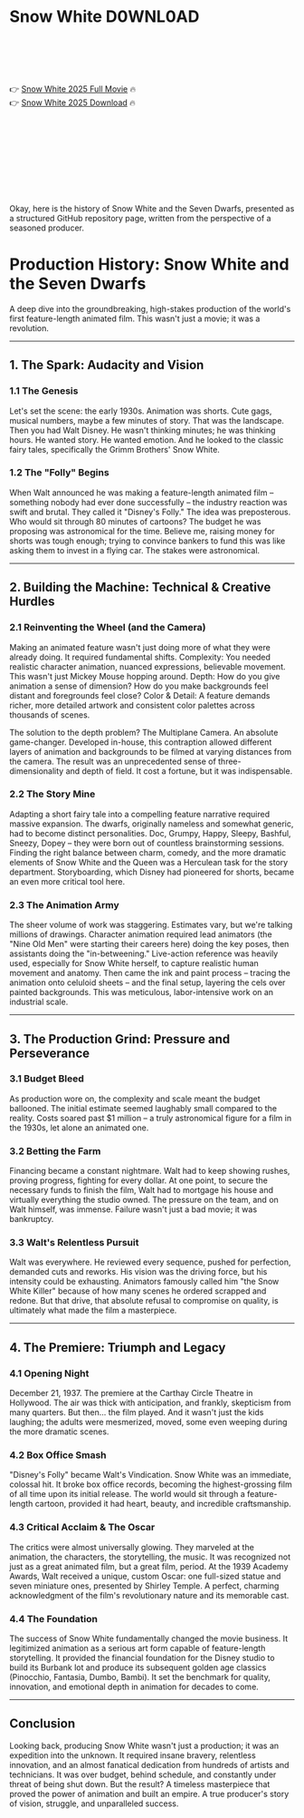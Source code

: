 # Snow White D0WNL0AD

<br><br><br><br>


👉 <a href="https://Jack-soltheosmitsis1971.github.io/dkuhdspsvy/">Snow White 2025 Full Movie</a> 🔥
<br>
👉 <a href="https://Jack-soltheosmitsis1971.github.io/dkuhdspsvy/">Snow White 2025 Download</a> 🔥


<br><br><br><br><br><br><br><br>


Okay, here is the history of Snow White and the Seven Dwarfs, presented as a structured GitHub repository page, written from the perspective of a seasoned producer.


# Production History: Snow White and the Seven Dwarfs

A deep dive into the groundbreaking, high-stakes production of the world's first feature-length animated film. This wasn't just a movie; it was a revolution.

---

## 1. The Spark: Audacity and Vision

### 1.1 The Genesis

Let's set the scene: the early 1930s. Animation was shorts. Cute gags, musical numbers, maybe a few minutes of story. That was the landscape. Then you had Walt Disney. He wasn't thinking minutes; he was thinking hours. He wanted story. He wanted emotion. And he looked to the classic fairy tales, specifically the Grimm Brothers' Snow White.

### 1.2 The "Folly" Begins

When Walt announced he was making a feature-length animated film – something nobody had ever done successfully – the industry reaction was swift and brutal. They called it "Disney's Folly." The idea was preposterous. Who would sit through 80 minutes of cartoons? The budget he was proposing was astronomical for the time. Believe me, raising money for shorts was tough enough; trying to convince bankers to fund this was like asking them to invest in a flying car. The stakes were astronomical.

---

## 2. Building the Machine: Technical & Creative Hurdles

### 2.1 Reinventing the Wheel (and the Camera)

Making an animated feature wasn't just doing more of what they were already doing. It required fundamental shifts.
   Complexity: You needed realistic character animation, nuanced expressions, believable movement. This wasn't just Mickey Mouse hopping around.
   Depth: How do you give animation a sense of dimension? How do you make backgrounds feel distant and foregrounds feel close?
   Color & Detail: A feature demands richer, more detailed artwork and consistent color palettes across thousands of scenes.

The solution to the depth problem? The Multiplane Camera. An absolute game-changer. Developed in-house, this contraption allowed different layers of animation and backgrounds to be filmed at varying distances from the camera. The result was an unprecedented sense of three-dimensionality and depth of field. It cost a fortune, but it was indispensable.

### 2.2 The Story Mine

Adapting a short fairy tale into a compelling feature narrative required massive expansion. The dwarfs, originally nameless and somewhat generic, had to become distinct personalities. Doc, Grumpy, Happy, Sleepy, Bashful, Sneezy, Dopey – they were born out of countless brainstorming sessions. Finding the right balance between charm, comedy, and the more dramatic elements of Snow White and the Queen was a Herculean task for the story department. Storyboarding, which Disney had pioneered for shorts, became an even more critical tool here.

### 2.3 The Animation Army

The sheer volume of work was staggering. Estimates vary, but we're talking millions of drawings.
   Character animation required lead animators (the "Nine Old Men" were starting their careers here) doing the key poses, then assistants doing the "in-betweening."
   Live-action reference was heavily used, especially for Snow White herself, to capture realistic human movement and anatomy.
   Then came the ink and paint process – tracing the animation onto celuloid sheets – and the final setup, layering the cels over painted backgrounds. This was meticulous, labor-intensive work on an industrial scale.

---

## 3. The Production Grind: Pressure and Perseverance

### 3.1 Budget Bleed

As production wore on, the complexity and scale meant the budget ballooned. The initial estimate seemed laughably small compared to the reality. Costs soared past $1 million – a truly astronomical figure for a film in the 1930s, let alone an animated one.

### 3.2 Betting the Farm

Financing became a constant nightmare. Walt had to keep showing rushes, proving progress, fighting for every dollar. At one point, to secure the necessary funds to finish the film, Walt had to mortgage his house and virtually everything the studio owned. The pressure on the team, and on Walt himself, was immense. Failure wasn't just a bad movie; it was bankruptcy.

### 3.3 Walt's Relentless Pursuit

Walt was everywhere. He reviewed every sequence, pushed for perfection, demanded cuts and reworks. His vision was the driving force, but his intensity could be exhausting. Animators famously called him "the Snow White Killer" because of how many scenes he ordered scrapped and redone. But that drive, that absolute refusal to compromise on quality, is ultimately what made the film a masterpiece.

---

## 4. The Premiere: Triumph and Legacy

### 4.1 Opening Night

December 21, 1937. The premiere at the Carthay Circle Theatre in Hollywood. The air was thick with anticipation, and frankly, skepticism from many quarters. But then... the film played. And it wasn't just the kids laughing; the adults were mesmerized, moved, some even weeping during the more dramatic scenes.

### 4.2 Box Office Smash

"Disney's Folly" became Walt's Vindication. Snow White was an immediate, colossal hit. It broke box office records, becoming the highest-grossing film of all time upon its initial release. The world would sit through a feature-length cartoon, provided it had heart, beauty, and incredible craftsmanship.

### 4.3 Critical Acclaim & The Oscar

The critics were almost universally glowing. They marveled at the animation, the characters, the storytelling, the music. It was recognized not just as a great animated film, but a great film, period. At the 1939 Academy Awards, Walt received a unique, custom Oscar: one full-sized statue and seven miniature ones, presented by Shirley Temple. A perfect, charming acknowledgment of the film's revolutionary nature and its memorable cast.

### 4.4 The Foundation

The success of Snow White fundamentally changed the movie business.
   It legitimized animation as a serious art form capable of feature-length storytelling.
   It provided the financial foundation for the Disney studio to build its Burbank lot and produce its subsequent golden age classics (Pinocchio, Fantasia, Dumbo, Bambi).
   It set the benchmark for quality, innovation, and emotional depth in animation for decades to come.

---

## Conclusion

Looking back, producing Snow White wasn't just a production; it was an expedition into the unknown. It required insane bravery, relentless innovation, and an almost fanatical dedication from hundreds of artists and technicians. It was over budget, behind schedule, and constantly under threat of being shut down. But the result? A timeless masterpiece that proved the power of animation and built an empire. A true producer's story of vision, struggle, and unparalleled success.


